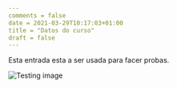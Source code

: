 ```yaml
---
comments = false
date = 2021-03-29T10:17:03+01:00
title = "Datos do curso"
draft = false
---
```



Esta entrada esta a ser usada para facer probas.

![Testing image](/post/images/web-application-testing.png)
